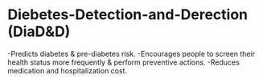 # Diebetes-Detection-and-Derection (DiaD&D)

-Predicts diabetes & pre-diabetes risk.
-Encourages people to screen their health status more frequently & perform preventive actions. 
-Reduces medication and hospitalization cost.

